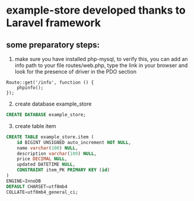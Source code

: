 # example-store developed thanks to Laravel framework

## some preparatory steps:

1. make sure you have installed php-mysql, to verify this, you can add an info path to your file routes/web.php, type the link in your browser and look for the presence of driver in the PDO section

```text
Route::get('/info', function () {
    phpinfo();
});
```

2. create database example_store

```sql
CREATE DATABASE example_store;
```

3. create table item

```sql
CREATE TABLE example_store.item (
	id BIGINT UNSIGNED auto_increment NOT NULL,
	name varchar(100) NULL,
	description varchar(100) NULL,
	price DECIMAL NULL,
	updated DATETIME NULL,
	CONSTRAINT item_PK PRIMARY KEY (id)
)
ENGINE=InnoDB
DEFAULT CHARSET=utf8mb4
COLLATE=utf8mb4_general_ci;
```
